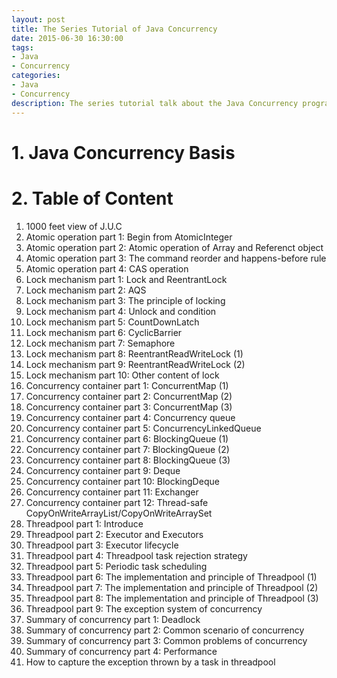 ```yaml
---
layout: post
title: The Series Tutorial of Java Concurrency
date: 2015-06-30 16:30:00
tags:
- Java
- Concurrency
categories:
- Java
- Concurrency
description: The series tutorial talk about the Java Concurrency programing model
---
```


# 1. Java Concurrency Basis


# 2. Table of Content
1. 1000 feet view of J.U.C
2. Atomic operation part 1: Begin from AtomicInteger
3. Atomic operation part 2: Atomic operation of Array and Referenct object
4. Atomic operation part 3: The command reorder and happens-before rule
5. Atomic operation part 4: CAS operation
6. Lock mechanism part 1: Lock and ReentrantLock
7. Lock mechanism part 2: AQS
8. Lock mechanism part 3: The principle of locking
9. Lock mechanism part 4: Unlock and condition
10. Lock mechanism part 5: CountDownLatch
11. Lock mechanism part 6: CyclicBarrier
12. Lock mechanism part 7: Semaphore
13. Lock mechanism part 8: ReentrantReadWriteLock (1)
14. Lock mechanism part 9: ReentrantReadWriteLock (2)
15. Lock mechanism part 10: Other content of lock
16. Concurrency container part 1: ConcurrentMap (1)
17. Concurrency container part 2: ConcurrentMap (2)
18. Concurrency container part 3: ConcurrentMap (3)
19. Concurrency container part 4: Concurrency queue
20. Concurrency container part 5: ConcurrencyLinkedQueue
21. Concurrency container part 6: BlockingQueue (1)
22. Concurrency container part 7: BlockingQueue (2)
23. Concurrency container part 8: BlockingQueue (3)
24. Concurrency container part 9: Deque
25. Concurrency container part 10: BlockingDeque
26. Concurrency container part 11: Exchanger
27. Concurrency container part 12: Thread-safe CopyOnWriteArrayList/CopyOnWriteArraySet
28. Threadpool part 1: Introduce
29. Threadpool part 2: Executor and Executors
30. Threadpool part 3: Executor lifecycle
31. Threadpool part 4: Threadpool task rejection strategy
32. Threadpool part 5: Periodic task scheduling
33. Threadpool part 6: The implementation and principle of Threadpool (1)
34. Threadpool part 7: The implementation and principle of Threadpool (2)
35. Threadpool part 8: The implementation and principle of Threadpool (3)
36. Threadpool part 9: The exception system of concurrency
37. Summary of concurrency part 1: Deadlock
38. Summary of concurrency part 2: Common scenario of concurrency
39. Summary of concurrency part 3: Common problems of concurrency
40. Summary of concurrency part 4: Performance
41. How to capture the exception thrown by a task in threadpool
